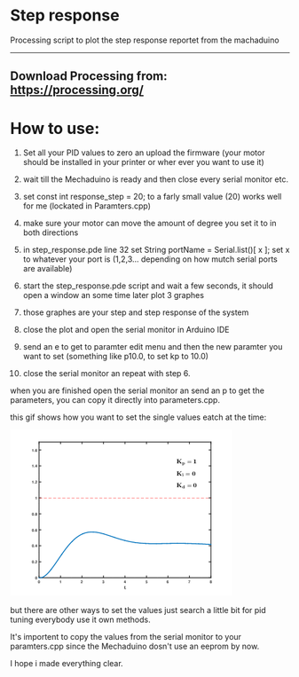 # Step response
Processing script to plot the step response reportet from the machaduino



---------------------------
Download Processing from:
https://processing.org/
---------------------------

# How to use:

1. Set all your PID values to zero an upload the firmware (your motor should be installed in your printer or wher ever you want to use it)

2. wait till the Mechaduino is ready and then close every serial monitor etc.

3. set const int response_step = 20;  to a farly small value (20) works well for me (lockated in Paramters.cpp)
  
4. make sure your motor can move the amount of degree you set it to in both directions

5. in step_response.pde line 32 set   String portName = Serial.list()[   x  ]; set x to whatever your port is (1,2,3... depending on how mutch serial ports are available)

6. start the step_response.pde script and wait a few seconds, it should open a window an some time later plot 3 graphes

7. those graphes are your step and step response of the system

8. close the plot and open the serial monitor in Arduino IDE

9. send an e to get to paramter edit menu and then the new paramter you want to set (something like p10.0, to set kp to 10.0)

10. close the serial monitor an repeat with step 6.


when you are finished open the serial monitor an send an p to get the parameters, you can copy it directly into parameters.cpp.

this gif shows how you want to set the single values eatch at the time:

![image](PID_Compensation_Animated.gif)


but there are other ways to set the values just  search a little bit for pid tuning everybody use it own methods.

It's importent to copy the values from the serial monitor to your paramters.cpp since the Mechaduino dosn't use an eeprom by now.

I hope i made everything clear.

